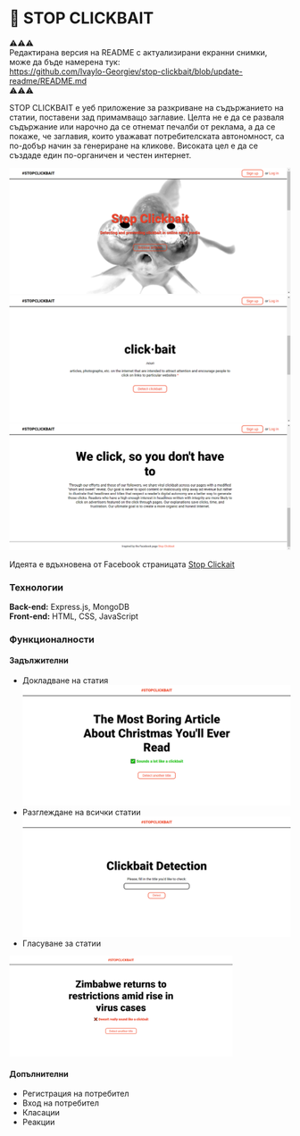 # 🎣 STOP CLICKBAIT

⚠️⚠️⚠️   
Редактирана версия на README с актуализирани екранни снимки, може да бъде намерена тук:  
https://github.com/Ivaylo-Georgiev/stop-clickbait/blob/update-readme/README.md  
⚠️⚠️⚠️   

STOP CLICKBAIT е уеб приложение за разкриване на съдържанието на статии, поставени зад примамващо заглавие. Целта не е да се разваля съдържание или нарочно да се отнемат печалби от реклама, а да се покаже, че заглавия, които уважават потребителската автономност, са по-добър начин за генериране на кликове. Високата цел е да се създаде един по-органичен и честен интернет.

![Начало](https://github.com/Ivaylo-Georgiev/stop-clickbait/blob/main/screenshots/1.PNG)
![Начало](https://github.com/Ivaylo-Georgiev/stop-clickbait/blob/main/screenshots/2.PNG)
![Начало](https://github.com/Ivaylo-Georgiev/stop-clickbait/blob/main/screenshots/3.PNG)

Идеята е вдъхновена от Facebook страницата [Stop Clickait](https://www.facebook.com/StopClickBaitOfficial)

### Технологии
**Back-end:** Express.js, MongoDB  
**Front-end:** HTML, CSS, JavaScript 

### Функционалности
#### Задължителни
 * Докладване на статия  
![Докладване](https://github.com/Ivaylo-Georgiev/stop-clickbait/blob/main/screenshots/5.PNG)
 * Разглеждане на всички статии  
![Разглеждане](https://github.com/Ivaylo-Georgiev/stop-clickbait/blob/main/screenshots/4.PNG)
 * Гласуване за статии  
<img src="https://github.com/Ivaylo-Georgiev/stop-clickbait/blob/main/screenshots/6.PNG" alt="Гласуване" width="400px"/>  

#### Допълнителни
 * Регистрация на потребител
 * Вход на потребител
 * Класации
 * Реакции
